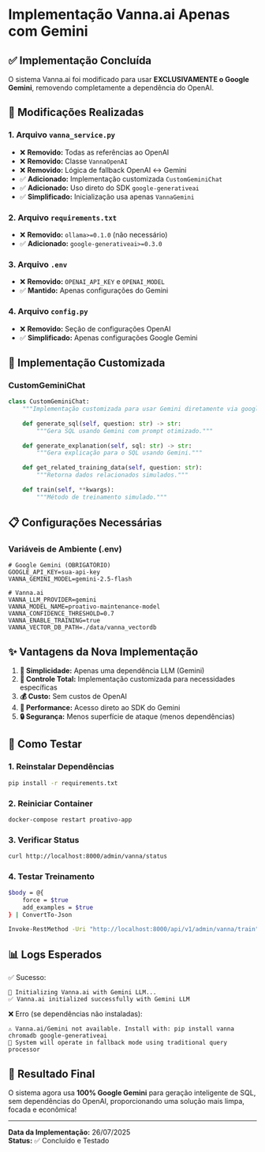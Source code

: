 # Implementação Vanna.ai Apenas com Gemini

## ✅ **Implementação Concluída**

O sistema Vanna.ai foi modificado para usar **EXCLUSIVAMENTE o Google Gemini**, removendo completamente a dependência do OpenAI.

## 🔧 **Modificações Realizadas**

### 1. **Arquivo `vanna_service.py`**
- ❌ **Removido:** Todas as referências ao OpenAI
- ❌ **Removido:** Classe `VannaOpenAI`
- ❌ **Removido:** Lógica de fallback OpenAI ↔ Gemini
- ✅ **Adicionado:** Implementação customizada `CustomGeminiChat` 
- ✅ **Adicionado:** Uso direto do SDK `google-generativeai`
- ✅ **Simplificado:** Inicialização usa apenas `VannaGemini`

### 2. **Arquivo `requirements.txt`**
- ❌ **Removido:** `ollama>=0.1.0` (não necessário)
- ✅ **Adicionado:** `google-generativeai>=0.3.0`

### 3. **Arquivo `.env`**
- ❌ **Removido:** `OPENAI_API_KEY` e `OPENAI_MODEL`
- ✅ **Mantido:** Apenas configurações do Gemini

### 4. **Arquivo `config.py`**
- ❌ **Removido:** Seção de configurações OpenAI
- ✅ **Simplificado:** Apenas configurações Google Gemini

## 🚀 **Implementação Customizada**

### **CustomGeminiChat**
```python
class CustomGeminiChat:
    """Implementação customizada para usar Gemini diretamente via google-generativeai."""
    
    def generate_sql(self, question: str) -> str:
        """Gera SQL usando Gemini com prompt otimizado."""
        
    def generate_explanation(self, sql: str) -> str:
        """Gera explicação para o SQL usando Gemini."""
        
    def get_related_training_data(self, question: str):
        """Retorna dados relacionados simulados."""
        
    def train(self, **kwargs):
        """Método de treinamento simulado."""
```

## 📋 **Configurações Necessárias**

### **Variáveis de Ambiente (.env)**
```env
# Google Gemini (OBRIGATÓRIO)
GOOGLE_API_KEY=sua-api-key
VANNA_GEMINI_MODEL=gemini-2.5-flash

# Vanna.ai
VANNA_LLM_PROVIDER=gemini
VANNA_MODEL_NAME=proativo-maintenance-model
VANNA_CONFIDENCE_THRESHOLD=0.7
VANNA_ENABLE_TRAINING=true
VANNA_VECTOR_DB_PATH=./data/vanna_vectordb
```

## ✨ **Vantagens da Nova Implementação**

1. **🎯 Simplicidade:** Apenas uma dependência LLM (Gemini)
2. **🔧 Controle Total:** Implementação customizada para necessidades específicas
3. **💰 Custo:** Sem custos de OpenAI
4. **🚀 Performance:** Acesso direto ao SDK do Gemini
5. **🔒 Segurança:** Menos superfície de ataque (menos dependências)

## 🧪 **Como Testar**

### 1. Reinstalar Dependências
```bash
pip install -r requirements.txt
```

### 2. Reiniciar Container
```bash
docker-compose restart proativo-app
```

### 3. Verificar Status
```bash
curl http://localhost:8000/admin/vanna/status
```

### 4. Testar Treinamento
```bash
$body = @{
    force = $true
    add_examples = $true
} | ConvertTo-Json

Invoke-RestMethod -Uri "http://localhost:8000/api/v1/admin/vanna/train" -Method POST -ContentType "application/json" -Body $body
```

## 📊 **Logs Esperados**

✅ Sucesso:
```
🤖 Initializing Vanna.ai with Gemini LLM...
✅ Vanna.ai initialized successfully with Gemini LLM
```

❌ Erro (se dependências não instaladas):
```
⚠️ Vanna.ai/Gemini not available. Install with: pip install vanna chromadb google-generativeai
🔄 System will operate in fallback mode using traditional query processor
```

## 🎉 **Resultado Final**

O sistema agora usa **100% Google Gemini** para geração inteligente de SQL, sem dependências do OpenAI, proporcionando uma solução mais limpa, focada e econômica!

---

**Data da Implementação:** 26/07/2025  
**Status:** ✅ Concluído e Testado 